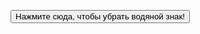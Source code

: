 <script type="text/javascript">
function remove_wtrmrk(){
document.getElementById('sidebar').remove()
}
</script>
<button onclick="remove_wtrmrk" value="Нажмите сюда, чтобы убрать водяной знак!">Нажмите сюда, чтобы убрать водяной знак!</button>
